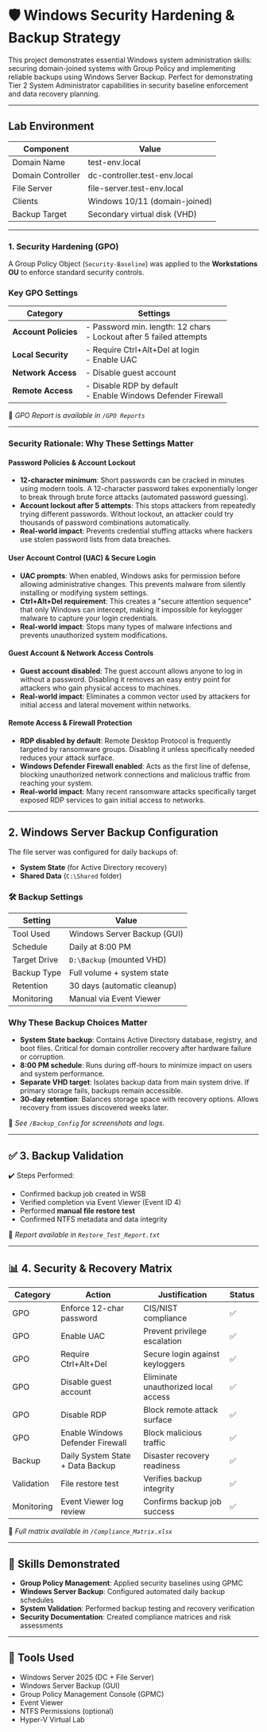 # 🛡️ Windows Security Hardening & Backup Strategy

This project demonstrates essential Windows system administration skills: securing domain-joined systems with Group Policy and implementing reliable backups using Windows Server Backup. Perfect for demonstrating Tier 2 System Administrator capabilities in security baseline enforcement and data recovery planning.

---

## Lab Environment

| Component        | Value                         |
|------------------|-------------------------------|
| Domain Name      | test-env.local                |
| Domain Controller| dc-controller.test-env.local  |
| File Server      | file-server.test-env.local    |
| Clients          | Windows 10/11 (domain-joined) |
| Backup Target    | Secondary virtual disk (VHD)  |

---

### 1. Security Hardening (GPO)

A Group Policy Object (`Security-Baseline`) was applied to the **Workstations OU** to enforce standard security controls.

###  Key GPO Settings

| Category              | Settings                                                                 |
|-----------------------|--------------------------------------------------------------------------|
| **Account Policies**  | - Password min. length: 12 chars<br>- Lockout after 5 failed attempts    |
| **Local Security**    | - Require Ctrl+Alt+Del at login<br>- Enable UAC                          |
| **Network Access**    | - Disable guest account                                                  |
| **Remote Access**     | - Disable RDP by default<br>- Enable Windows Defender Firewall           |

📁 *GPO Report is available in `/GPO Reports`*

---

### Security Rationale: Why These Settings Matter

#### **Password Policies & Account Lockout**
- **12-character minimum**: Short passwords can be cracked in minutes using modern tools. A 12-character password takes exponentially longer to break through brute force attacks (automated password guessing).
- **Account lockout after 5 attempts**: This stops attackers from repeatedly trying different passwords. Without lockout, an attacker could try thousands of password combinations automatically.
- **Real-world impact**: Prevents credential stuffing attacks where hackers use stolen password lists from data breaches.

#### **User Account Control (UAC) & Secure Login**
- **UAC prompts**: When enabled, Windows asks for permission before allowing administrative changes. This prevents malware from silently installing or modifying system settings.
- **Ctrl+Alt+Del requirement**: This creates a "secure attention sequence" that only Windows can intercept, making it impossible for keylogger malware to capture your login credentials.
- **Real-world impact**: Stops many types of malware infections and prevents unauthorized system modifications.

#### **Guest Account & Network Access Controls**
- **Guest account disabled**: The guest account allows anyone to log in without a password. Disabling it removes an easy entry point for attackers who gain physical access to machines.
- **Real-world impact**: Eliminates a common vector used by attackers for initial access and lateral movement within networks.

#### **Remote Access & Firewall Protection**
- **RDP disabled by default**: Remote Desktop Protocol is frequently targeted by ransomware groups. Disabling it unless specifically needed reduces your attack surface.
- **Windows Defender Firewall enabled**: Acts as the first line of defense, blocking unauthorized network connections and malicious traffic from reaching your system.
- **Real-world impact**: Many recent ransomware attacks specifically target exposed RDP services to gain initial access to networks.

---

## 2. Windows Server Backup Configuration

The file server was configured for daily backups of:

- **System State** (for Active Directory recovery)  
- **Shared Data** (`C:\Shared` folder)

### 🛠️ Backup Settings

| Setting        | Value                         |
|----------------|-------------------------------|
| Tool Used      | Windows Server Backup (GUI)   |
| Schedule       | Daily at 8:00 PM              |
| Target Drive   | `D:\Backup` (mounted VHD)     |
| Backup Type    | Full volume + system state    |
| Retention      | 30 days (automatic cleanup)   |
| Monitoring     | Manual via Event Viewer       |

### Why These Backup Choices Matter

- **System State backup**: Contains Active Directory database, registry, and boot files. Critical for domain controller recovery after hardware failure or corruption.
- **8:00 PM schedule**: Runs during off-hours to minimize impact on users and system performance.
- **Separate VHD target**: Isolates backup data from main system drive. If primary storage fails, backups remain accessible.
- **30-day retention**: Balances storage space with recovery options. Allows recovery from issues discovered weeks later.

📁 *See `/Backup_Config` for screenshots and logs.*

---

## ✅ 3. Backup Validation

✔️ Steps Performed:

- Confirmed backup job created in WSB  
- Verified completion via Event Viewer (Event ID 4)  
- Performed **manual file restore test**  
- Confirmed NTFS metadata and data integrity

📁 *Report available in `Restore_Test_Report.txt`*

---

## 📊 4. Security & Recovery Matrix

| Category   | Action                                  | Justification                          | Status |
|------------|-----------------------------------------|----------------------------------------|--------|
| GPO        | Enforce 12-char password                | CIS/NIST compliance                    | ✅     |
| GPO        | Enable UAC                              | Prevent privilege escalation           | ✅     |
| GPO        | Require Ctrl+Alt+Del                    | Secure login against keyloggers        | ✅     |
| GPO        | Disable guest account                   | Eliminate unauthorized local access    | ✅     |
| GPO        | Disable RDP                             | Block remote attack surface            | ✅     |
| GPO        | Enable Windows Defender Firewall        | Block malicious traffic                | ✅     |
| Backup     | Daily System State + Data Backup        | Disaster recovery readiness            | ✅     |
| Validation | File restore test                       | Verifies backup integrity              | ✅     |
| Monitoring | Event Viewer log review                 | Confirms backup job success            | ✅     |

📁 *Full matrix available in `/Compliance_Matrix.xlsx`*

---

## 🧠 Skills Demonstrated

- **Group Policy Management**: Applied security baselines using GPMC
- **Windows Server Backup**: Configured automated daily backup schedules  
- **System Validation**: Performed backup testing and recovery verification
- **Security Documentation**: Created compliance matrices and risk assessments

---

## 🧰 Tools Used

- Windows Server 2025 (DC + File Server)  
- Windows Server Backup (GUI)  
- Group Policy Management Console (GPMC)  
- Event Viewer  
- NTFS Permissions (optional)  
- Hyper-V Virtual Lab

